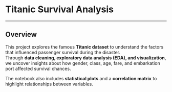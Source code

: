 # Titanic Survival Analysis
---------------------------------------
## Overview
This project explores the famous **Titanic dataset** to understand the factors that influenced passenger survival during the disaster.  
Through **data cleaning, exploratory data analysis (EDA), and visualization**, we uncover insights about how gender, class, age, fare, and embarkation port affected survival chances.  

The notebook also includes **statistical plots** and a **correlation matrix** to highlight relationships between variables.
